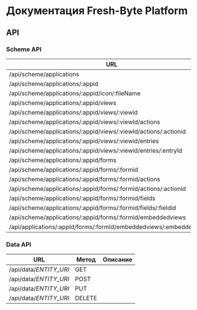 # Документация Fresh-Byte Platform

## API
### Scheme API

URL | Метод | Описание
------------ | ------------- | -------------
/api/scheme/applications | GET |
/api/scheme/applications/:appid | GET |
/api/scheme/applications/:appid/icon/:fileName | GET |
/api/scheme/applications/:appid/views | GET |
/api/scheme/applications/:appid/views/:viewid | GET |
/api/scheme/applications/:appid/views/:viewId/actions | GET |
/api/scheme/applications/:appid/views/:viewId/actions/:actionid | GET |
/api/scheme/applications/:appid/views/:viewid/entries | GET |
/api/scheme/applications/:appid/views/:viewid/entries/:entryId | GET |
/api/scheme/applications/:appid/forms | GET |
/api/scheme/applications/:appid/forms/:formid | GET |
/api/scheme/applications/:appid/forms/:formid/actions | GET |
/api/scheme/applications/:appid/forms/:formid/actions/:actionid | GET |
/api/scheme/applications/:appid/forms/:formid/fields | GET |
/api/scheme/applications/:appid/forms/:formid/fields/:fieldid | GET |
/api/scheme/applications/:appid/forms/:formid/embeddedviews | GET |
/api/applications/:appId/forms/:formId/embeddedviews/:embeddedViewId | GET |


### Data API

URL | Метод | Описание
------------ | ------------- | -------------
/api/data/*ENTITY_URI* | GET |
/api/data/*ENTITY_URI* | POST |
/api/data/*ENTITY_URI* | PUT |
/api/data/*ENTITY_URI* | DELETE |

